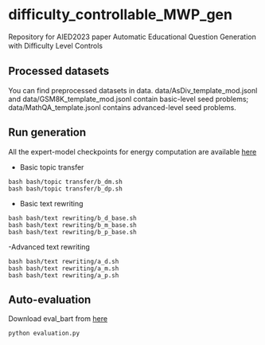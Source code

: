 # difficulty_controllable_MWP_gen
Repository for AIED2023 paper Automatic Educational Question Generation with Diﬃculty Level Controls

## Processed datasets
You can find preprocessed datasets in data. data/AsDiv_template_mod.jsonl and data/GSM8K_template_mod.jsonl contain basic-level seed problems; data/MathQA_template.jsonl contains advanced-level seed problems. 

## Run generation

All the expert-model checkpoints for energy computation are available [here](https://polybox.ethz.ch/index.php/s/fMnmfQyrTBxmrlG)

- Basic topic transfer
```
bash bash/topic transfer/b_dm.sh
bash bash/topic transfer/b_dp.sh
```

- Basic text rewriting
```
bash bash/text rewriting/b_d_base.sh
bash bash/text rewriting/b_m_base.sh
bash bash/text rewriting/b_p_base.sh
```

-Advanced text rewriting
```
bash bash/text rewriting/a_d.sh
bash bash/text rewriting/a_m.sh
bash bash/text rewriting/a_p.sh
```

## Auto-evaluation

Download eval_bart from [here](https://polybox.ethz.ch/index.php/s/fMnmfQyrTBxmrlG)

```
python evaluation.py
```
